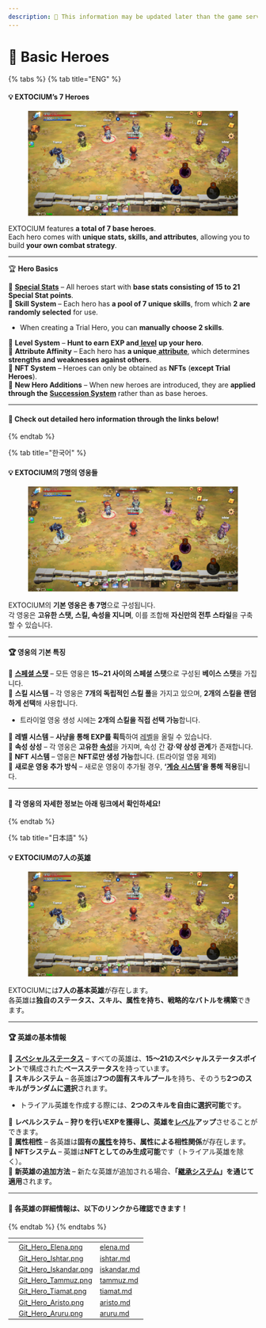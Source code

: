 ```yaml
---
description: 🛑 This information may be updated later than the game server data.
---
```


# 🌟 Basic Heroes

{% tabs %}
{% tab title="ENG" %}
#### 💡 EXTOCIUM’s 7 Heroes

<figure><img src="../../../.gitbook/assets/image (807).png" alt=""><figcaption></figcaption></figure>

EXTOCIUM features **a total of 7 base heroes**.\
Each hero comes with **unique stats, skills, and attributes**, allowing you to build **your own combat strategy**.

***

🏆 **Hero Basics**

🔹 [**Special Stats**](../stats/special-stats/#eng) – All heroes start with **base stats consisting of 15 to 21 Special Stat points**.\
🔹 **Skill System** – Each hero has **a pool of 7 unique skills**, from which **2 are randomly selected** for use.

* When creating a Trial Hero, you can **manually choose 2 skills**.

🔹 **Level System** – **Hunt to earn EXP and**[ **level**](../level.md#eng) **up your hero**.\
🔹 **Attribute Affinity** – Each hero has **a unique**[ **attribute**](../stats/elemental-bonus-damage.md#eng), which determines **strengths and weaknesses against others**.\
🔹 **NFT System** – Heroes can only be obtained as **NFTs** (**except Trial Heroes**).\
🔹 **New Hero Additions** – When new heroes are introduced, they are **applied through the** [**Succession System**](../../powering-up-the-hero/succession/#eng) rather than as base heroes.

***

#### 🔹 **Check out detailed hero information through the links below!**
{% endtab %}

{% tab title="한국어" %}
#### 💡 **EXTOCIUM의 7명의 영웅들**

<figure><img src="../../../.gitbook/assets/image (807).png" alt=""><figcaption></figcaption></figure>

EXTOCIUM의 **기본 영웅은 총 7명**으로 구성됩니다.\
각 영웅은 **고유한 스탯, 스킬, 속성을 지니며**, 이를 조합해 **자신만의 전투 스타일**을 구축할 수 있습니다.

***

#### 🏆 **영웅의 기본 특징**

🔹 [**스페셜 스탯**](../stats/special-stats/#undefined-1) – 모든 영웅은 **15\~21 사이의 스페셜 스탯**으로 구성된 **베이스 스탯**을 가집니다.\
🔹 **스킬 시스템** – 각 영웅은 **7개의 독립적인 스킬 풀**을 가지고 있으며, **2개의 스킬을 랜덤하게 선택**해 사용합니다.

* 트라이얼 영웅 생성 시에는 **2개의 스킬을 직접 선택 가능**합니다.

🔹 **레벨 시스템** – **사냥을 통해 EXP를 획득**하여 [레벨](../level.md#undefined-1)을 올릴 수 있습니다.\
🔹 **속성 상성** – 각 영웅은 **고유한** [**속성**](../stats/elemental-bonus-damage.md#undefined-1)을 가지며, 속성 간 **강·약 상성 관계**가 존재합니다.\
🔹 **NFT 시스템** – 영웅은 **NFT로만 생성 가능**합니다. (트라이얼 영웅 제외)\
🔹 **새로운 영웅 추가 방식** – 새로운 영웅이 추가될 경우, **‘**[**계승 시스템**](../../powering-up-the-hero/succession/#undefined-1)**’을 통해 적용**됩니다.

***

#### 🔹 **각 영웅의 자세한 정보는 아래 링크에서 확인하세요!**
{% endtab %}

{% tab title="日本語" %}
#### 💡 **EXTOCIUMの7人の英雄**

<figure><img src="../../../.gitbook/assets/image (807).png" alt=""><figcaption></figcaption></figure>

EXTOCIUMには**7人の基本英雄**が存在します。\
各英雄は**独自のステータス、スキル、属性を持ち、戦略的なバトルを構築**できます。

***

#### 🏆 英雄の基本情報

🔹 [**スペシャルステータス**](../stats/special-stats/#ri-ben-yu) – すべての英雄は、**15～21のスペシャルステータスポイント**で構成された**ベースステータス**を持っています。\
🔹 **スキルシステム** – 各英雄は**7つの固有スキルプール**を持ち、そのうち**2つのスキルがランダムに選択**されます。

* トライアル英雄を作成する際には、**2つのスキルを自由に選択可能**です。

🔹 **レベルシステム** – **狩りを行いEXPを獲得し、英雄を**[**レベル**](../level.md#ri-ben-yu)**アップ**させることができます。\
🔹 **属性相性** – 各英雄は**固有の**[**属性**](../stats/elemental-bonus-damage.md#ri-ben-yu)**を持ち、属性による相性関係**が存在します。\
🔹 **NFTシステム** – 英雄は**NFTとしてのみ生成可能**です（トライアル英雄を除く）。\
🔹 **新英雄の追加方法** – 新たな英雄が追加される場合、**「**[**継承システム**](../../powering-up-the-hero/succession/#ri-ben-yu)**」を通じて適用**されます。

***

#### 🔹 各英雄の詳細情報は、以下のリンクから確認できます！
{% endtab %}
{% endtabs %}

<table data-card-size="large" data-column-title-hidden data-view="cards" data-full-width="false"><thead><tr><th></th><th data-hidden data-card-cover data-type="files"></th><th data-hidden data-card-target data-type="content-ref"></th></tr></thead><tbody><tr><td></td><td><a href="../../../.gitbook/assets/Git_Hero_Elena.png">Git_Hero_Elena.png</a></td><td><a href="elena.md">elena.md</a></td></tr><tr><td></td><td><a href="../../../.gitbook/assets/Git_Hero_Ishtar.png">Git_Hero_Ishtar.png</a></td><td><a href="ishtar.md">ishtar.md</a></td></tr><tr><td></td><td><a href="../../../.gitbook/assets/Git_Hero_Iskandar.png">Git_Hero_Iskandar.png</a></td><td><a href="iskandar.md">iskandar.md</a></td></tr><tr><td></td><td><a href="../../../.gitbook/assets/Git_Hero_Tammuz.png">Git_Hero_Tammuz.png</a></td><td><a href="tammuz.md">tammuz.md</a></td></tr><tr><td></td><td><a href="../../../.gitbook/assets/Git_Hero_Tiamat.png">Git_Hero_Tiamat.png</a></td><td><a href="tiamat.md">tiamat.md</a></td></tr><tr><td></td><td><a href="../../../.gitbook/assets/Git_Hero_Aristo.png">Git_Hero_Aristo.png</a></td><td><a href="aristo.md">aristo.md</a></td></tr><tr><td></td><td><a href="../../../.gitbook/assets/Git_Hero_Aruru.png">Git_Hero_Aruru.png</a></td><td><a href="aruru.md">aruru.md</a></td></tr></tbody></table>
